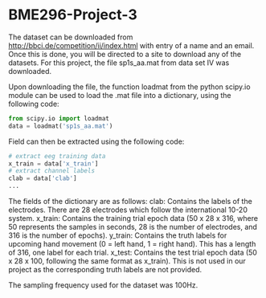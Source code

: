 # BME296-Project-3

The dataset can be downloaded from http://bbci.de/competition/ii/index.html with entry of a name and an email. Once this is done, you will be directed to a site to download any of the datasets. For this project, the file sp1s_aa.mat from data set IV was downloaded.

Upon downloading the file, the function loadmat from the python scipy.io module can be used to load the .mat file into a dictionary, using the following code: 

``` python
from scipy.io import loadmat
data = loadmat('sp1s_aa.mat')
```
Field can then be extracted using the following code:
``` python
# extract eeg training data 
x_train = data['x_train']
# extract channel labels
clab = data['clab']
...
```
The fields of the dictionary are as follows:
clab: Contains the labels of the electrodes. There are 28 electrodes which follow the international 10-20 system.
x_train: Contains the training trial epoch data (50 x 28 x 316, where 50 represents the samples in seconds, 28 is the number of electrodes, and 316 is the number of epochs).
y_train: Contains the truth labels for upcoming hand movement (0 = left hand, 1 = right hand). This has a length of 316, one label for each trial. 
x_test: Contains the test trial epoch data (50 x 28 x 100, following the same format as x_train). This is not used in our project as the corresponding truth labels are not provided.

The sampling frequency used for the dataset was 100Hz. 


